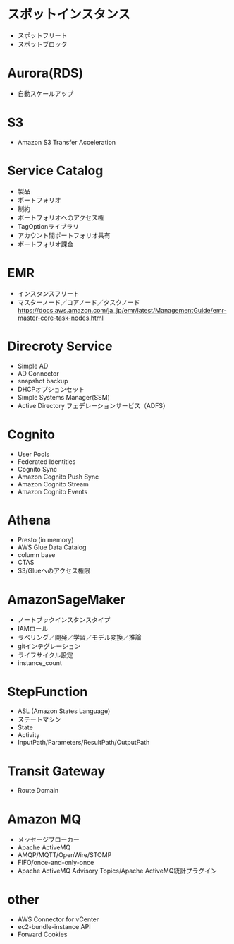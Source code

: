 # スポットインスタンス
* スポットフリート
* スポットブロック

# Aurora(RDS)
* 自動スケールアップ

# S3 
* Amazon S3 Transfer Acceleration

# Service Catalog
* 製品
* ポートフォリオ
* 制約
* ポートフォリオへのアクセス権
* TagOptionライブラリ
* アカウント間ポートフォリオ共有
* ポートフォリオ課金

# EMR
* インスタンスフリート
* マスターノード／コアノード／タスクノード
 https://docs.aws.amazon.com/ja_jp/emr/latest/ManagementGuide/emr-master-core-task-nodes.html

# Direcroty Service
* Simple AD
* AD Connector
* snapshot backup
* DHCPオプションセット
* Simple Systems Manager(SSM)
* Active Directory フェデレーションサービス（ADFS）

# Cognito
* User Pools
* Federated Identities
* Cognito Sync
* Amazon Cognito Push Sync
* Amazon Cognito Stream
* Amazon Cognito Events

# Athena
* Presto (in memory)
* AWS Glue Data Catalog
* column base
* CTAS
* S3/Glueへのアクセス権限

# AmazonSageMaker
* ノートブックインスタンスタイプ
* IAMロール
* ラベリング／開発／学習／モデル変換／推論
* gitインテグレーション
* ライフサイクル設定
* instance_count

# StepFunction
* ASL (Amazon States Language)
* ステートマシン
* State
* Activity
* InputPath/Parameters/ResultPath/OutputPath

# Transit Gateway
* Route Domain


# Amazon MQ
* メッセージブローカー
* Apache ActiveMQ
* AMQP/MQTT/OpenWire/STOMP
* FIFO/once-and-only-once
* Apache ActiveMQ Advisory Topics/Apache ActiveMQ統計プラグイン






# other
* AWS Connector for vCenter
* ec2-bundle-instance API
* Forward Cookies


